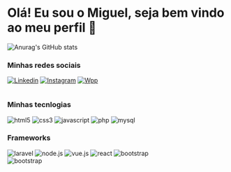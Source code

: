 # Olá! Eu sou o Miguel, seja bem vindo ao meu perfil 🦇

![Anurag's GitHub stats](https://github-readme-stats.vercel.app/api?username=Miguel2k20&show_icons=true&theme=dark) 

### Minhas redes sociais
[![Linkedin](https://img.shields.io/badge/LinkedIn-0077B5?style=for-the-badge&logo=linkedin&logoColor=white)](https://www.linkedin.com/in/jo%C3%A3o-miguel-mendon%C3%A7a-665334187/)
[![Instagram](https://img.shields.io/badge/Instagram-E4405F?style=for-the-badge&logo=instagram&logoColor=white)](https://www.instagram.com/joao_miguel.mp3/)
[![Wpp](https://img.shields.io/badge/WhatsApp-25D366?style=for-the-badge&logo=whatsapp&logoColor=white)](https://api.whatsapp.com/send?phone=+5447996641739&text=Ol%C3%A1+Miguel+vim+pelo+seu+Github%2C+pode+me+ajudar%3F)

<div>
    <div style="display: flex; align-items: flex-end">
        <div style="width: 70%;">
            <h3>Minhas tecnlogias</h3>
            <div style="display: inline_block">
                <img alt="html5" src="https://img.shields.io/badge/HTML5-E34F26?style=for-the-badge&logo=html5&logoColor=white">
                <img alt="css3" src="https://img.shields.io/badge/CSS3-1572B6?style=for-the-badge&logo=css3&logoColor=white">
                <img alt="javascript" src="https://img.shields.io/badge/JavaScript-F7DF1E?style=for-the-badge&logo=javascript&logoColor=black">
                <img alt="php" src="https://img.shields.io/badge/PHP-777BB4?style=for-the-badge&logo=php&logoColor=white">
                <img alt="mysql" src="https://img.shields.io/badge/MySQL-00000F?style=for-the-badge&logo=mysql&logoColor=white">
            </div>
            <h3>Frameworks</h1>
            <img alt="laravel" src="https://img.shields.io/badge/Laravel-FF2D20?style=for-the-badge&logo=laravel&logoColor=white">
            <img alt="node.js" src="https://img.shields.io/badge/Node.js-43853D?style=for-the-badge&logo=node.js&logoColor=white">
            <img alt="vue.js" src="https://img.shields.io/badge/Vue.js-35495E?style=for-the-badge&logo=vue.js&logoColor=4FC08D">
            <img alt="react" src="https://img.shields.io/badge/React-20232A?style=for-the-badge&logo=react&logoColor=61DAFB">
            <img alt="bootstrap" src="https://img.shields.io/badge/Bootstrap-563D7C?style=for-the-badge&logo=bootstrap&logoColor=white">
            <img alt="bootstrap" src="https://img.shields.io/badge/Sass-CC6699?style=for-the-badge&logo=sass&logoColor=white">
        </div>
<!--         <div style="width: 30%;">
            <img src="https://i.pinimg.com/originals/da/1a/37/da1a37155f1310278930d9e1095e4d11.gif" alt="GIF">
        </div> -->
    </div>
</div>

##
